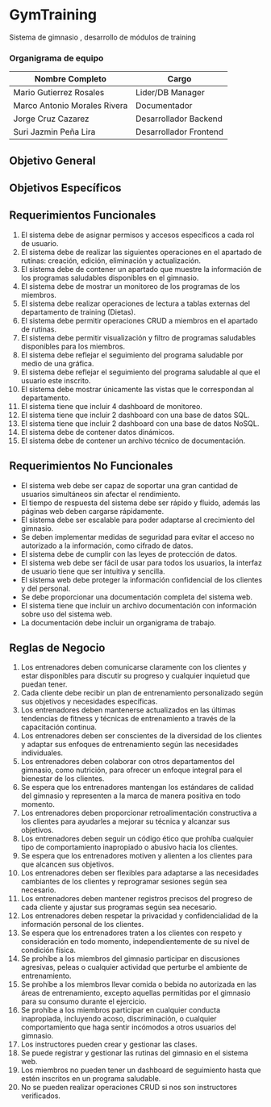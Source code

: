 # GymTraining
Sistema de gimnasio , desarrollo de módulos de training

### Organigrama de equipo


| Nombre Completo              | Cargo                   | 
|------------------------------|-------------------------|
| Mario Gutierrez Rosales      | Lider/DB Manager        |                     
| Marco Antonio Morales Rivera | Documentador            |                        
| Jorge Cruz Cazarez           | Desarrollador Backend   |                            
| Suri Jazmin Peña Lira        | Desarrollador Frontend  |
                      

## Objetivo General

## Objetivos Específicos

## Requerimientos Funcionales
1.	El sistema debe de asignar permisos y accesos específicos a cada rol de usuario.                                  
2.	El sistema debe de realizar las siguientes operaciones en el apartado de rutinas: creación, edición, eliminación y actualización.      
3.	El sistema debe de contener un apartado que muestre la información de los programas saludables disponibles en el gimnasio.                                                                                         
4.	El sistema debe de mostrar un monitoreo de los programas de los miembros.
5.	El sistema debe realizar operaciones de lectura a tablas externas del departamento de training (Dietas).
6.	El sistema debe permitir operaciones CRUD a miembros en el apartado de rutinas.
7.	El sistema debe permitir visualización y filtro de programas saludables disponibles para los miembros.
8.	El sistema debe reflejar el seguimiento del programa saludable por medio de una gráfica.
9.	El sistema debe reflejar el seguimiento del programa saludable al que el usuario este inscrito.
10.	El sistema debe mostrar únicamente las vistas que le correspondan al departamento.
11.	El sistema tiene que incluir 4 dashboard de monitoreo.
12.	El sistema tiene que incluir 2 dashboard con una base de datos SQL.
13.	El sistema tiene que incluir 2 dashboard con una base de datos NoSQL.
14.	El sistema debe de contener datos dinámicos.
15.	El sistema debe de contener un archivo técnico de documentación.

## Requerimientos No Funcionales
* El sistema web debe ser capaz de soportar una gran cantidad de usuarios simultáneos sin afectar el rendimiento. 
* El tiempo de respuesta del sistema debe ser rápido y fluido, además las páginas web deben cargarse rápidamente.
* El sistema debe ser escalable para poder adaptarse al crecimiento del gimnasio.
* Se deben implementar medidas de seguridad para evitar el acceso no autorizado a la información, como cifrado de datos.
* El sistema debe de cumplir con las leyes de protección de datos.
* El sistema web debe ser fácil de usar para todos los usuarios, la interfaz de usuario tiene que ser intuitiva y sencilla.
* El sistema web debe proteger la información confidencial de los clientes y del personal.
* Se debe proporcionar una documentación completa del sistema web.
* El sistema tiene que incluir un archivo documentación con información sobre uso del sistema web.
* La documentación debe incluir un organigrama de trabajo.

## Reglas de Negocio 
1. Los entrenadores deben comunicarse claramente con los clientes y estar disponibles para discutir su progreso y cualquier inquietud que puedan tener.
2. Cada cliente debe recibir un plan de entrenamiento personalizado según sus objetivos y necesidades específicas.
3. Los entrenadores deben mantenerse actualizados en las últimas tendencias de fitness y técnicas de entrenamiento a través de la capacitación continua.
4. Los entrenadores deben ser conscientes de la diversidad de los clientes y adaptar sus enfoques de entrenamiento según las necesidades individuales.
5. Los entrenadores deben colaborar con otros departamentos del gimnasio, como nutrición, para ofrecer un enfoque integral para el bienestar de los clientes.
6. Se espera que los entrenadores mantengan los estándares de calidad del gimnasio y representen a la marca de manera positiva en todo momento.
7. Los entrenadores deben proporcionar retroalimentación constructiva a los clientes para ayudarles a mejorar su técnica y alcanzar sus objetivos.
8. Los entrenadores deben seguir un código ético que prohíba cualquier tipo de comportamiento inapropiado o abusivo hacia los clientes.
9. Se espera que los entrenadores motiven y alienten a los clientes para que alcancen sus objetivos.
10. Los entrenadores deben ser flexibles para adaptarse a las necesidades cambiantes de los clientes y reprogramar sesiones según sea necesario.
11. Los entrenadores deben mantener registros precisos del progreso de cada cliente y ajustar sus programas según sea necesario.
12. Los entrenadores deben respetar la privacidad y confidencialidad de la información personal de los clientes.
13. Se espera que los entrenadores traten a los clientes con respeto y consideración en todo momento, independientemente de su nivel de condición física.
14. Se prohíbe a los miembros del gimnasio participar en discusiones agresivas, peleas o cualquier actividad que perturbe el ambiente de entrenamiento.
15. Se prohíbe a los miembros llevar comida o bebida no autorizada en las áreas de entrenamiento, excepto aquellas permitidas por el gimnasio para su consumo durante el ejercicio.
16. Se prohíbe a los miembros participar en cualquier conducta inapropiada, incluyendo acoso, discriminación, o cualquier comportamiento que haga sentir incómodos a otros usuarios del gimnasio.
17. Los instructores pueden crear y gestionar las clases. 
18. Se puede registrar y gestionar las rutinas del gimnasio en el sistema web. 
19. Los miembros no pueden tener un dashboard de seguimiento hasta que estén inscritos en un programa saludable.
20. No se pueden realizar operaciones CRUD si nos son instructores verificados.



 
